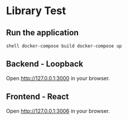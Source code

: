 # Library Test

## Run the application

``shell
docker-compose build
docker-compose up
``

## Backend - Loopback

Open http://127.0.0.1:3000 in your browser.

## Frontend - React

Open http://127.0.0.1:3006 in your browser.
